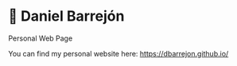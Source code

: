 # 🎸 Daniel Barrejón
Personal Web Page

You can find my personal website here:
https://dbarrejon.github.io/


<!---
# 📓 Dani Barrejon Blog 

### Init Blog  
If this website repo is cloned, these two commands should bgit submodule inite run to update the *blog*:

```
# 1. Init blog submodule (repo)
git submodule init
# 2. Update/Pull files from submodule (repo)
git submodule update
```

Simpler way:

```
git clone --recurse-submodules https://github.com/dbarrejon/dbarrejon-website
```

## Update blog repo and push to website repo
```
# 1.
git pull --recurse-submodules
# 2. 
git submodule update --remote
# 3. 
git add sitting-at-the-top-of-the-bayes/
# 4. 
git commit -m "[TEXT]"
# 5.
git push
```

## Make changes in blog repo inside website, and submit changes. 
```
# 1.
# Make changes
# 2. In submodule dir
git add <changes_file>
# 3. 
git commit -m "[TEXT]"
# 4. 
# 5.
git push

cd ..

# In website repo
git add <changes_file>
# 3. 
git commit -m "[TEXT]"
# 4. 
# 5.
git push
```



For more information on _submodules_, check [this website](http://git-scm.com/book/en/v2/Git-Tools-Submodules).


--->